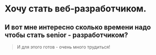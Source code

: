 # Хочу стать веб-разработчиком. 

## И вот мне интересно сколько времени надо чтобы стать senior - разработчиком?
> И для этого готов  - очень много трудиться! 